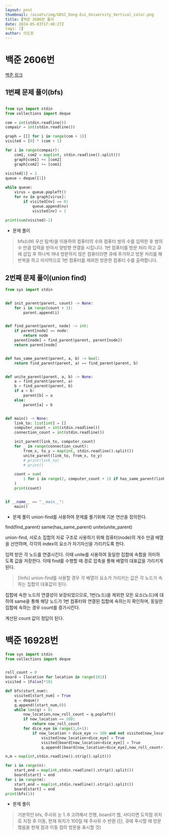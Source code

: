 ```yaml
---
layout: post
thumbnail: /assets/img/GDSC_Dong-Eui_University_Vertical_color.png
title: [백준 2606번 풀이
date: 2024-05-03T17:48:27Z
tags: []
author: 이도원
---
```


# 백준 2606번

[백준 링크](https://www.acmicpc.net/problem/2606)

## 1번째 문제 풀이(bfs)

``` python

from sys import stdin
from collections import deque

com = int(stdin.readline())
compair = int(stdin.readline())

graph = [[] for i in range(com + 1)]
visited = [0] * (com + 1)

for i in range(compair):
    com1, com2 = map(int, stdin.readline().split())
    graph[com1] += [com2]
    graph[com2] += [com1]
    
visited[1] = 1
queue = deque([1])

while queue:
    virus = queue.popleft()
    for nv in graph[virus]:
        if visited[nv] == 0:
            queue.append(nv)
            visited[nv] = 1
            
print(sum(visited)-1)
```
- 문제 풀이
>bfs(너비 우선 탐색)을 이용하여 컴퓨터의 수와 컴퓨터 쌍의 수를 입력한 후 쌍의 수 만큼 입력을 받아서 양방향 연결을 시킵니다.
>1번 컴퓨터를 방문 처리 하고 큐에 삽입 후 하나씩 꺼내 방문하지 않은 컴퓨터라면 큐에 추가하고 방문 처리를 해 반복을 하고 마지막으로 1번 컴퓨터를 제외한 방문한
>컴퓨터 수를 출력합니다.

## 2번째 문제 풀이(union find)
``` python
from sys import stdin


def init_parent(parent, count) -> None:
    for i in range(count + 1):
        parent.append(i)


def find_parent(parent, node) -> int:
    if parent[node] == node:
        return node
    parent[node] = find_parent(parent, parent[node])
    return parent[node]


def has_same_parent(parent, a, b) -> bool:
    return find_parent(parent, a) == find_parent(parent, b)


def unite_parent(parent, a, b) -> None:
    a = find_parent(parent, a)
    b = find_parent(parent, b)
    if a < b:
        parent[b] = a
    else:
        parent[a] = b


def main() -> None:
    link_to: list[int] = []
    computer_count = int(stdin.readline())
    connection_count = int(stdin.readline())

    init_parent(link_to, computer_count)
    for _ in range(connection_count):
        from_x, to_y = map(int, stdin.readline().split())
        unite_parent(link_to, from_x, to_y)
        # print(link_to)
        # print()

    count = sum(
        1 for i in range(2, computer_count + 1) if has_same_parent(link_to, 1, i)
    )
    print(count)


if __name__ == "__main__":
    main()
```

- 문제 풀이
union-find를 사용하여 문제를 풀기위해 기본 연산을 정의한다.

find(find_parent)
same(has_same_parent)
unite(unite_parent)

union-find, 서로소 집합의 자료 구조로 사용하기 위해 컴퓨터(node)의 개수 만큼 배열을 선언하며, 각각의 index의 요소가
자기자신을 가리키도록 한다.

입력 받은 각 노드를 연결시킨다. 이때 unite를 사용하여 동일한 집합에 속함을 의미하도록 값을 저장한다.
이때 find를 수행할 때 경로 압축을 통해 배열의 대표값을 가리키게된다.

>[!info]
>union-find를 사용할 경우 각 배열이 요소가 가리키는 값은 각 노드가 속하는 집합의 대표값이 된다.

집합에 속한 노드의 연결성이 보장되었으므로, 1번(노드)을 제외한 모든 요소(노드)에 대하여 same을 통해 해당 노드가 1번
컴퓨터와 연결된 집합에 속하는지 확인하며, 동일한 집합에 속하는 경우 count를 증가시킨다.

계산된 count 값이 정답이 된다.


# 백준 16928번

``` python
from sys import stdin
from collections import deque


roll_count = 0
board = [location for location in range(101)]
visited = [False]*101

def bfs(start_num):
    visited[start_num] = True
    q = deque()
    q.append((start_num,0))
    while len(q) > 0:
        now_location,now_roll_count = q.popleft()
        if now_location == 100:
            return now_roll_count
        for dice_eye in range(1,6+1):
            if now_location + dice_eye <= 100 and not visited[now_location + dice_eye]:
                visited[now_location+dice_eye] = True
                visited[board[now_location+dice_eye]] = True
                q.append((board[now_location+dice_eye],now_roll_count+1))

n,m = map(int,stdin.readline().strip().split())

for i in range(n):
    start,end = map(int,stdin.readline().strip().split())
    board[start] = end
for i in range(m):
    start,end = map(int,stdin.readline().strip().split())
    board[start] = end
print(bfs(1))
```
- 문제 풀이

>기본적인 bfs, 주사위 눈 1..6 고려해서 진행, board가 뱀, 사다리면 도착점 위치로 지정 후 이동, 현재 위치가 100일 때 주사위 수 반환
>(단, 큐에 푸시할 때 방문했음을 현재 점과 이동 점의 방문을 표시할 것)

